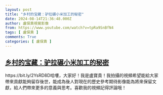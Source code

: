 ```yaml
---
layout: post
title: "乡村的宝藏：驴拉碾小米加工的秘密"
date: 2024-08-14T21:36:48.000Z
author: 盧保貴視覺影像
from: https://www.youtube.com/watch?v=tpRa9SnBfN4
tags: [ 盧保貴 ]
comments: True
categories: [ 盧保貴 ]
---
```

<!--1723671408000-->
[乡村的宝藏：驴拉碾小米加工的秘密](https://www.youtube.com/watch?v=tpRa9SnBfN4)
------

<div>
https://bit.ly/2YsRD8D哈嘍，大家好！我是盧寶貴！我拍攝的視頻希望能給大家帶來貢獻能夠留存後世，能成為後人對現在的歷史參考期待影像能為將來保留文獻，給人們帶來更多的意義與思考。喜歡我的視頻記得評論哦！
</div>

